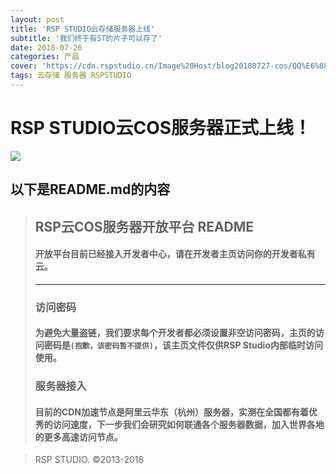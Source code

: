```yaml
---
layout: post
title: 'RSP STUDIO云存储服务器上线'
subtitle: '我们终于有5T的片子可以存了'
date: 2018-07-26
categories: 产品
cover: 'https://cdn.rspstudio.cn/Image%20Host/blog20180727-cos/QQ%E6%88%AA%E5%9B%BE20180727211913.png'
tags: 云存储 服务器 RSPSTUDIO
---
```


# RSP STUDIO云COS服务器正式上线！
![](https://cdn.rspstudio.cn/Image%20Host/blog20180727-cos/QQ%E6%88%AA%E5%9B%BE20180727211913.png)

## 以下是README.md的内容

>## RSP云COS服务器开放平台 README ##
>#### 开放平台目前已经接入开发者中心，请在开发者主页访问你的开发者私有云。
>---
>### 访问密码 ###
> #### 为避免大量盗链，我们要求每个开发者都必须设置非空访问密码，主页的访问密码是`(抱歉，该密码暂不提供)`，该主页文件仅供RSP Studio内部临时访问使用。
>### 服务器接入 ###
> #### 目前的CDN加速节点是阿里云华东（杭州）服务器，实测在全国都有着优秀的访问速度，下一步我们会研究如何联通各个服务器数据，加入世界各地的更多高速访问节点。

> RSP STUDIO. ©2013-2018

